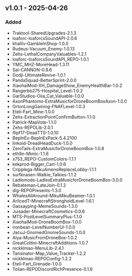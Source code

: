 ## v1.0.1 - 2025-04-26

### Added
- Traktool-SharedUpgrades-2.1.3
- loaforc-loaforcsSoundAPI-2.0.6
- khalliv-GambleInShop-1.0.0
- Rudeus-Vacuum_Enemy-1.0.13
- Zehs-LethalCompanyValuables-1.2.1
- loaforc-loaforcsSoundAPI_REPO-1.0.1
- YMC_MHZ-MoreHead-1.3.11
- Sai-CANNON-0.8.6
- Godji-UltimateRevive-1.0.1
- PandaSquad-BetterSprint-2.0.0
- XiaohaiMod-XH_DamageShow_EnemyHealthBar-1.0.2
- Rangerbb275-Hospital_Level-1.0.2
- GarStudios-Oiia_Cat_Valuable-1.0.0
- AxonPhantoms-ExtraMusicforDroneBoomBoxAxon-1.0.0
- OrtonLongGaming-FNAFLevel-1.0.3
- Eteli-Fart_Mine-1.0.0
- Zehs-ExtractionPointConfirmButton-1.1.0
- Patrick-MapVote-1.1.0
- Zehs-REPOLib-2.0.1
- flipf17-DeadTTS-1.0.10
- BepInEx-BepInExPack-5.4.2100
- linkoid-DreadHeadDuck-1.0.0
- ZeroTails-ExtraMusicforDroneBoomBox-1.0.8
- eth9n-Mimic-1.1.6
- x753_REPO-CustomColors-1.1.1
- kekprod-Bigger_Cart-1.0.6
- Cripplega-MikuAmenoReplaceLobby-1.1.1
- surfknasen-Walkie_Talkies-1.1.2
- Ladlemods-LadlesExtraMusicforDroneBoomBox-3.0.0
- Rebateman-LateJoin-0.1.2
- dig-REPOPresents-1.3.0
- WhalesAllAround-MikuMikuBeamer-1.0.1
- AriIcedT-MinecraftStrongholdLevel-1.6.1
- Gassayping-MemeSounds-1.3.0
- Juisader-MinecraftCosmetics-0.0.6
- MTS-PostLevelSummaryPlus-1.1.0
- XiaohaiMod-DroneBoomBox-1.0.0
- ironbean-LevelNumberUI-1.0.0
- JacuJ-GnomedGnomeSounds-1.0.0
- Alya-MusicFromDroneBox-1.0.2
- GreatColtini-MinecraftAdditions-1.0.7
- nickklmao-MenuLib-2.4.1
- Tansinator-Map_Value_Tracker-1.2.2
- nickklmao-REPOConfig-1.2.2
- Eteli-Fart_Grenade-1.0.0
- Tolian-REPODiscordRichPresence-0.1.6

